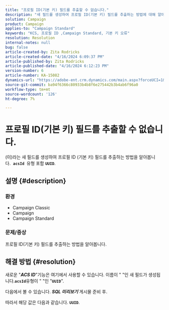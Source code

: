 ```yaml
---
title: "프로필 ID(기본 키) 필드를 추출할 수 없습니다."
description: "새 필드를 생성하여 프로필 ID(기본 키) 필드를 추출하는 방법에 대해 알아봅니다."
solution: Campaign
product: Campaign
applies-to: "Campaign Standard"
keywords: "KCS, 프로필 ID ,Campaign Standard, 기본 키 오류"
resolution: Resolution
internal-notes: null
bug: false
article-created-by: Zita Rodricks
article-created-date: "4/16/2024 6:09:37 PM"
article-published-by: Zita Rodricks
article-published-date: "4/16/2024 6:12:23 PM"
version-number: 6
article-number: KA-15082
dynamics-url: "https://adobe-ent.crm.dynamics.com/main.aspx?forceUCI=1&pagetype=entityrecord&etn=knowledgearticle&id=5a585b78-1cfc-ee11-a1ff-6045bd0065b6"
source-git-commit: ba94f6366c80933b4b8f6e275442b3b4ab6f96a0
workflow-type: tm+mt
source-wordcount: '126'
ht-degree: 7%

---
```


# 프로필 ID(기본 키) 필드를 추출할 수 없습니다.


(이)라는 새 필드를 생성하여 프로필 ID (기본 키) 필드를 추출하는 방법을 알아봅니다.  <b>`acsId `</b>유형 포함 <b>`UUID`</b>.

## 설명 {#description}


### <b>환경</b>



- Campaign Classic
- Campaign
- Campaign Standard




### <b>문제/증상</b>

프로필 ID(기본 키) 필드를 추출하는 방법을 알아봅니다.


## 해결 방법 {#resolution}


새로운 &quot;<b>*ACS ID</b>*&quot;기능은 여기에서 사용할 수 있습니다. 이름이 &quot; &quot;인 새 필드가 생성됩니다.<b>`acsId`</b>유형이 &quot; &quot;인 &quot;<b>`UUID`</b>&quot;.

다음에서 볼 수 있습니다. <b>*SQL 미리보기</b>* 게시물 준비 후.

따라서 해당 값은 다음과 같습니다. <b>`UUID`</b>.
